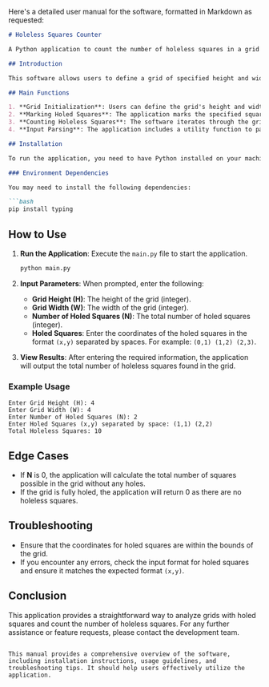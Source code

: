 Here's a detailed user manual for the software, formatted in Markdown as requested:

```markdown
# Holeless Squares Counter

A Python application to count the number of holeless squares in a grid based on user-defined holed squares.

## Introduction

This software allows users to define a grid of specified height and width, mark certain squares as "holed," and then calculate the total number of holeless squares that can be formed within the grid. The application is designed to handle various edge cases, such as when there are no holed squares or when the grid is fully holed.

## Main Functions

1. **Grid Initialization**: Users can define the grid's height and width, as well as the coordinates of holed squares.
2. **Marking Holed Squares**: The application marks the specified squares as holed in the grid.
3. **Counting Holeless Squares**: The software iterates through the grid to count all possible holeless squares based on the marked holed squares.
4. **Input Parsing**: The application includes a utility function to parse user input for holed square coordinates.

## Installation

To run the application, you need to have Python installed on your machine. You can download Python from [python.org](https://www.python.org/downloads/).

### Environment Dependencies

You may need to install the following dependencies:

```bash
pip install typing
```

## How to Use

1. **Run the Application**: Execute the `main.py` file to start the application.

   ```bash
   python main.py
   ```

2. **Input Parameters**: When prompted, enter the following:
   - **Grid Height (H)**: The height of the grid (integer).
   - **Grid Width (W)**: The width of the grid (integer).
   - **Number of Holed Squares (N)**: The total number of holed squares (integer).
   - **Holed Squares**: Enter the coordinates of the holed squares in the format `(x,y)` separated by spaces. For example: `(0,1) (1,2) (2,3)`.

3. **View Results**: After entering the required information, the application will output the total number of holeless squares found in the grid.

### Example Usage

```
Enter Grid Height (H): 4
Enter Grid Width (W): 4
Enter Number of Holed Squares (N): 2
Enter Holed Squares (x,y) separated by space: (1,1) (2,2)
Total Holeless Squares: 10
```

## Edge Cases

- If **N** is 0, the application will calculate the total number of squares possible in the grid without any holes.
- If the grid is fully holed, the application will return 0 as there are no holeless squares.

## Troubleshooting

- Ensure that the coordinates for holed squares are within the bounds of the grid.
- If you encounter any errors, check the input format for holed squares and ensure it matches the expected format `(x,y)`.

## Conclusion

This application provides a straightforward way to analyze grids with holed squares and count the number of holeless squares. For any further assistance or feature requests, please contact the development team.

```

This manual provides a comprehensive overview of the software, including installation instructions, usage guidelines, and troubleshooting tips. It should help users effectively utilize the application.
